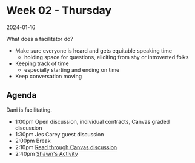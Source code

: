 # Week 02 - Thursday
2024-01-16

What does a facilitator do?

* Make sure everyone is heard and gets equitable speaking time
  * holding space for questions, eliciting from shy or introverted folks
* Keeping track of time 
  * especially starting and ending on time
* Keep conversation moving

## Agenda

Dani is facilitating.

* 1:00pm Open discussion, individual contracts, Canvas graded discussion
* 1:30pm Jes Carey guest discussion
* 2:00pm Break
* 2:10pm [Read through Canvas discussion](https://canvas.evergreen.edu/courses/7110/discussion_topics/136973)
* 2:40pm [Shawn's Activity]()

